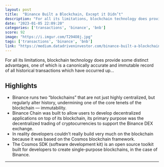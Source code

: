 ```yaml
---
layout: post
title:  "Binance Built a Blockchain, Except it Didn’t"
description: "For all its limitations, blockchain technology does provide some distinct advantages, one of which is a canonically accurate and immutable record of all historical transactions which have occurred up…"
date: "2023-01-05 22:09:20"
categories: ['transactions', 'binance', 'bnb']
score: 92
image: "https://i.imgur.com/T294O8j.jpg"
tags: ['transactions', 'binance', 'bnb']
link: "https://medium.datadriveninvestor.com/binance-built-a-blockchain-except-it-didnt-5759224ba7aa"
---
```


For all its limitations, blockchain technology does provide some distinct advantages, one of which is a canonically accurate and immutable record of all historical transactions which have occurred up…

## Highlights

- Binance runs two “blockchains” that are not just highly centralized, but regularly alter history, undermining one of the core tenets of the blockchain — immutability.
- Binance Chain was built to allow users to develop decentralized applications on top of its blockchain, its primary purpose was the decentralized trading of cryptocurrencies to support the Binance DEX exchange.
- In reality developers couldn’t really build very much on the blockchain because it was based on the Cosmos blockchain framework.
- The Cosmos SDK (software development kit) is an open source toolkit built for developers to create single-purpose blockchains, in the case of Binance.

---
